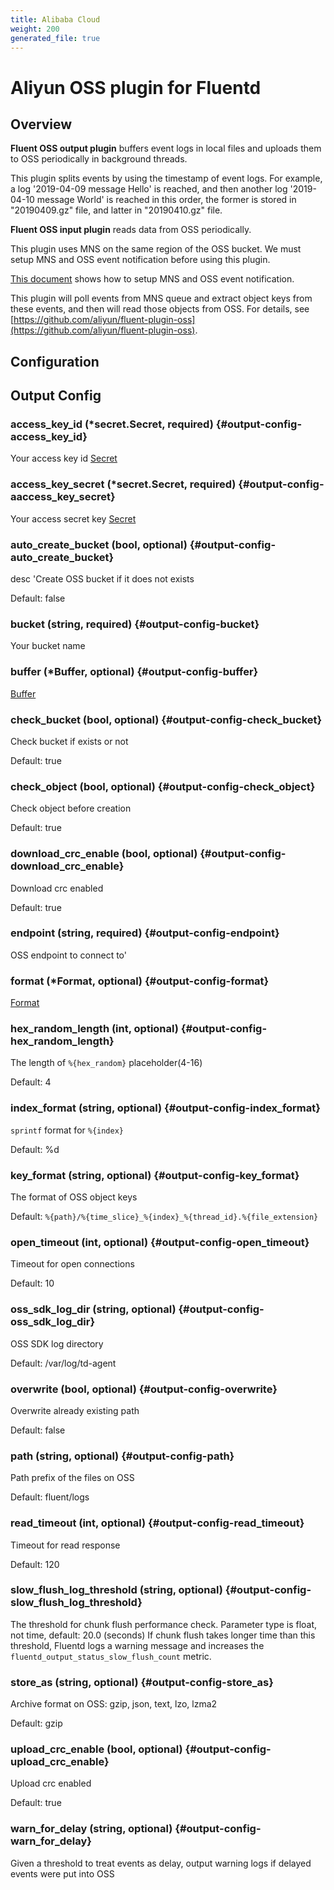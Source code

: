 ```yaml
---
title: Alibaba Cloud
weight: 200
generated_file: true
---
```


# Aliyun OSS plugin for Fluentd
## Overview

**Fluent OSS output plugin** buffers event logs in local files and uploads them to OSS periodically in background threads.

This plugin splits events by using the timestamp of event logs. For example, a log '2019-04-09 message Hello' is reached, and then another log '2019-04-10 message World' is reached in this order, the former is stored in "20190409.gz" file, and latter in "20190410.gz" file.

**Fluent OSS input plugin** reads data from OSS periodically.

This plugin uses MNS on the same region of the OSS bucket. We must setup MNS and OSS event notification before using this plugin.

[This document](https://help.aliyun.com/document_detail/52656.html) shows how to setup MNS and OSS event notification.

This plugin will poll events from MNS queue and extract object keys from these events, and then will read those objects from OSS. For details, see [https://github.com/aliyun/fluent-plugin-oss](https://github.com/aliyun/fluent-plugin-oss).


## Configuration
## Output Config

### access_key_id (*secret.Secret, required) {#output-config-access_key_id}

Your access key id [Secret](../secret/) 


### access_key_secret (*secret.Secret, required) {#output-config-aaccess_key_secret}

Your access secret key [Secret](../secret/) 


### auto_create_bucket (bool, optional) {#output-config-auto_create_bucket}

desc 'Create OSS bucket if it does not exists

Default: false

### bucket (string, required) {#output-config-bucket}

Your bucket name 


### buffer (*Buffer, optional) {#output-config-buffer}

[Buffer](../buffer/) 


### check_bucket (bool, optional) {#output-config-check_bucket}

Check bucket if exists or not

Default: true

### check_object (bool, optional) {#output-config-check_object}

Check object before creation

Default: true

### download_crc_enable (bool, optional) {#output-config-download_crc_enable}

Download crc enabled

Default: true

### endpoint (string, required) {#output-config-endpoint}

OSS endpoint to connect to' 


### format (*Format, optional) {#output-config-format}

[Format](../format/) 


### hex_random_length (int, optional) {#output-config-hex_random_length}

The length of `%{hex_random}` placeholder(4-16)

Default: 4

### index_format (string, optional) {#output-config-index_format}

`sprintf` format for `%{index}`

Default: %d

### key_format (string, optional) {#output-config-key_format}

The format of OSS object keys

Default: `%{path}/%{time_slice}_%{index}_%{thread_id}.%{file_extension}`

### open_timeout (int, optional) {#output-config-open_timeout}

Timeout for open connections

Default: 10

### oss_sdk_log_dir (string, optional) {#output-config-oss_sdk_log_dir}

OSS SDK log directory

Default: /var/log/td-agent

### overwrite (bool, optional) {#output-config-overwrite}

Overwrite already existing path

Default: false

### path (string, optional) {#output-config-path}

Path prefix of the files on OSS

Default: fluent/logs

### read_timeout (int, optional) {#output-config-read_timeout}

Timeout for read response

Default: 120

### slow_flush_log_threshold (string, optional) {#output-config-slow_flush_log_threshold}

The threshold for chunk flush performance check. Parameter type is float, not time, default: 20.0 (seconds) If chunk flush takes longer time than this threshold, Fluentd logs a warning message and increases the `fluentd_output_status_slow_flush_count` metric. 


### store_as (string, optional) {#output-config-store_as}

Archive format on OSS: gzip, json, text, lzo, lzma2

Default: gzip

### upload_crc_enable (bool, optional) {#output-config-upload_crc_enable}

Upload crc enabled

Default: true

### warn_for_delay (string, optional) {#output-config-warn_for_delay}

Given a threshold to treat events as delay, output warning logs if delayed events were put into OSS 



